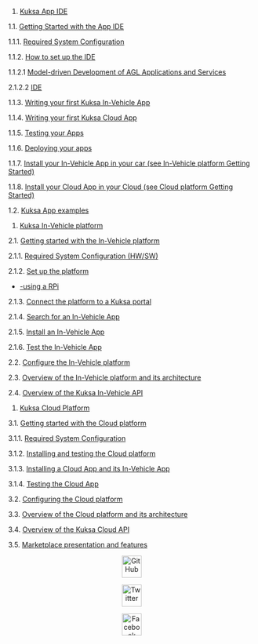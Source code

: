 <p style='text-align: justify;'> 

1.  [Kuksa App IDE](./DraftVersion2.md#kuksa-app-ide)   
   
   </p>

   <p style='text-align: right;'> 

1.1. [Getting Started with the App IDE](./DraftVersion2.md#getting-started-with-the-app-ide)

</p>

1.1.1. [Required System Configuration](./DraftVersion2.md#requirement-system-configuration)

1.1.2. [How to set up the IDE](./DraftVersion2.md#how-to-setup-the-ide)

1.1.2.1 [Model-driven Development of AGL Applications and Services](./DraftVersion2.md#model-driven-development-of-AGL-applications-and-services)

2.1.2.2 [IDE](./DraftVersion2.md#ide)

1.1.3. [Writing your first Kuksa In-Vehicle App](./DraftVersion2.md#writing-your-first-kuksa-in-vehicle-app)

1.1.4. [Writing your first Kuksa Cloud App](./DraftVersion2.md#writing-your-first-kuksa-cloud-app)

1.1.5. [Testing your Apps](./DraftVersion2.md#test-your-apps)

1.1.6. [Deploying your apps](./DraftVersion2.md#deploying-your-app)

1.1.7. [Install your In-Vehicle App in your car (see In-Vehicle platform Getting Started)](./DraftVersion2.md#install-your-in-vehicle-app-in-your-car)

1.1.8. [Install your Cloud App in your Cloud (see Cloud platform Getting Started)](./DraftVersion2.md#install-your-cloud-app-in-your-cloud)

1.2. [Kuksa App examples](./DraftVersion2.md#some-kuksa-app-example)

1.   [Kuksa In-Vehicle platform](./DraftVersion2.md#kuksa-in-vehicle-platform)

2.1. [Getting started with the In-Vehicle platform](./DraftVersion2.md#getting-started-with-the-invehicle-platform)

2.1.1. [Required System Configuration (HW/SW)](./DraftVersion2.md#required-system-configration)

2.1.2. [Set up the platform](./DraftVersion2.md#set-up-the-platform)

- [-using a RPi](./DraftVersion2.md#building-using-rpi)

2.1.3. [Connect the platform to a Kuksa portal](./DraftVersion2.md#connect-the-platform-to-kuksa-portal)

2.1.4. [Search for an In-Vehicle App](./DraftVersion2.md#search-for-invehicle-app)

2.1.5. [Install an In-Vehicle App](./DraftVersion2.md#install-an-invehicle-app)

2.1.6. [Test the In-Vehicle App](./DraftVersion2.md#test-the-invehicle-app)

2.2. [Configure the In-Vehicle platform](./DraftVersion2.md#configure-the-invehicle-platform)

2.3. [Overview of the In-Vehicle platform and its architecture](./DraftVersion2.md#overview-of-the-invehicle-platform-and-architecture)

2.4. [Overview of the Kuksa In-Vehicle API](./DraftVersion2.md#overview-of-kuksa-invehicle-api)

1. [Kuksa Cloud Platform](./DraftVersion2.md#kuksa-cloud-platform)

3.1. [Getting started with the Cloud platform](./DraftVersion2.md#getting-started-with-the-cloud-platform)

3.1.1. [Required System Configuration](./DraftVerion2.md#required-system-configuration)

3.1.2. [Installing and testing the Cloud platform](./DraftVersion2.md#installing-and-testing-cloud-platform)

3.1.3. [Installing a Cloud App and its In-Vehicle App](./DraftVersion2.md#installing-cloud-app-and-invehicle-app)

3.1.4. [Testing the Cloud App](./DraftVersion2.md#testing-cloud-app)

3.2. [Configuring the Cloud platform](./DraftVersion2.md#configuing-cloud-platform)

3.3. [Overview of the Cloud platform and its architecture](./DraftVersion2.md#overview-of-cloud-platform-and-its-architecture)

3.4. [Overview of the Kuksa Cloud API](./DraftVersion2.md#overview-of-kuksa-cloud-api)

3.5. [Marketplace presentation and features](./DraftVersion2.md#marketplace-presentation-and-features)


<p align="center">
  <a href="https://github.com/M3SResearch/kuksadoc" class="fancybox" target="_blank" rel="external"><img src="http://i.imgur.com/0o48UoR.png" width="40" height="45" alt="GitHub" title="GitHub"></a>
   </p>
<p align="center">   
  <a href="https://twitter.com/kuksa" class="fancybox" target="_blank" rel="external"><img src="http://i.imgur.com/tXSoThF.png" width="40" height="45" alt="Twitter" title="Twitter"></a>
   </p>
<p align="center">  
  <a href="https://www.facebook.com/kuksa" class="fancybox" target="_blank" rel="external"><img src="http://i.imgur.com/P3YfQoD.png" width="40" height="45" alt="Facebook" title="Facebook"></a>
</p>
